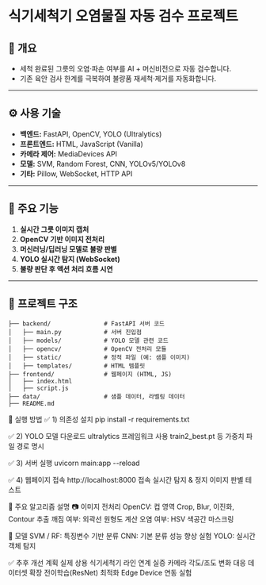 # 식기세척기 오염물질 자동 검수 프로젝트

## 📌 개요
- 세척 완료된 그릇의 오염·파손 여부를 AI + 머신비전으로 자동 검수합니다.
- 기존 육안 검사 한계를 극복하여 불량품 재세척·제거를 자동화합니다.

---

## ⚙️ 사용 기술
- **백엔드:** FastAPI, OpenCV, YOLO (Ultralytics)
- **프론트엔드:** HTML, JavaScript (Vanilla)
- **카메라 제어:** MediaDevices API
- **모델:** SVM, Random Forest, CNN, YOLOv5/YOLOv8
- **기타:** Pillow, WebSocket, HTTP API

---

## 🚀 주요 기능
1. **실시간 그릇 이미지 캡처**
2. **OpenCV 기반 이미지 전처리**
3. **머신러닝/딥러닝 모델로 불량 판별**
4. **YOLO 실시간 탐지 (WebSocket)**
5. **불량 판단 후 액션 처리 흐름 시연**

---

## 🧩 프로젝트 구조
```plaintext
├── backend/               # FastAPI 서버 코드
│   ├── main.py            # 서버 진입점
│   ├── models/            # YOLO 모델 관련 코드
│   ├── opencv/            # OpenCV 전처리 모듈
│   ├── static/            # 정적 파일 (예: 샘플 이미지)
│   ├── templates/         # HTML 템플릿
├── frontend/              # 웹페이지 (HTML, JS)
│   ├── index.html
│   ├── script.js
├── data/                  # 샘플 데이터, 라벨링 데이터
├── README.md
```

📂 실행 방법
  ✅ 1) 의존성 설치
  pip install -r requirements.txt
  
  ✅ 2) YOLO 모델 다운로드
  ultralytics 프레임워크 사용
  train2_best.pt 등 가중치 파일 경로 명시
  
  ✅ 3) 서버 실행
  uvicorn main:app --reload
  
  ✅ 4) 웹페이지 접속
  http://localhost:8000 접속
  실시간 탐지 & 정지 이미지 판별 테스트

🔬 주요 알고리즘 설명
  📷 이미지 전처리
  OpenCV: 컵 영역 Crop, Blur, 이진화, Contour 추출
  깨짐 여부: 외곽선 원형도 계산
  오염 여부: HSV 색공간 마스크링

  🧠 모델
  SVM / RF: 특징변수 기반 분류
  CNN: 기본 분류 성능 향상 실험
  YOLO: 실시간 객체 탐지

✅ 추후 개선 계획
실제 상용 식기세척기 라인 연계 실증
카메라 각도/조도 변화 대응 데이터셋 확장
전이학습(ResNet) 최적화
Edge Device 연동 실험
